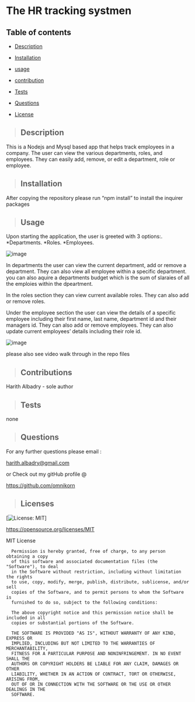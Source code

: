 # **The HR tracking systmen**

## Table of contents

  
* [Description](#description)

  
* [Installation](#installation)
  
* [usage](#usage)
  
* [contribution](#contribution)
  
* [Tests](#tests)
  
* [Questions](#questions)
  
* [License](#license)

>## Description
  
This is a Nodejs and Mysql  based  app that helps track employees in a company.  The user can view the various departments, roles, and employees. They can easily add, remove, or edit a department, role or employee.  

  
>## Installation 

 After copying the repository please run “npm install” to install the inquirer packages 


>## Usage 

Upon starting the application, the user is greeted with 3 options:. 
*Departments.
*Roles.
*Employees.

![image](https://user-images.githubusercontent.com/75341811/118398513-e1640700-b650-11eb-8978-a062bc456461.png)


In departments the user can view the current department, add or remove a department. 
They can also view all employee within a specific department.  you can also aquire a departments budget which is the sum of slaraies of all the emploies within the dpeartment. 

In the roles section they can view current available roles. They can also add or remove roles. 

Under the employee section the user can view the details of a specific employee including their first name, last name, department id and their managers id. 
They can also add or remove employees. They can also update current employees’ details including their role id.  

![image](https://user-images.githubusercontent.com/75341811/118398568-212aee80-b651-11eb-89ca-762d8bff776f.png)
  
  please also see video walk through in the repo files 
 

>## Contributions 

  Harith Albadry - sole author


>## Tests 

none

>## Questions 

For any further questions please email :

harith.albadry@gmail.com

or Check out my gitHub profile @

https://github.com/omnikorn

>## Licenses 

  

  [![License: MIT](https://img.shields.io/badge/License-MIT-yellow.svg)]

  https://opensource.org/licenses/MIT

  MIT License

      
      
      Permission is hereby granted, free of charge, to any person obtaining a copy
      of this software and associated documentation files (the "Software"), to deal
      in the Software without restriction, including without limitation the rights
      to use, copy, modify, merge, publish, distribute, sublicense, and/or sell
      copies of the Software, and to permit persons to whom the Software is
      furnished to do so, subject to the following conditions:
      
      The above copyright notice and this permission notice shall be included in all
      copies or substantial portions of the Software.
      
      THE SOFTWARE IS PROVIDED "AS IS", WITHOUT WARRANTY OF ANY KIND, EXPRESS OR
      IMPLIED, INCLUDING BUT NOT LIMITED TO THE WARRANTIES OF MERCHANTABILITY,
      FITNESS FOR A PARTICULAR PURPOSE AND NONINFRINGEMENT. IN NO EVENT SHALL THE
      AUTHORS OR COPYRIGHT HOLDERS BE LIABLE FOR ANY CLAIM, DAMAGES OR OTHER
      LIABILITY, WHETHER IN AN ACTION OF CONTRACT, TORT OR OTHERWISE, ARISING FROM,
      OUT OF OR IN CONNECTION WITH THE SOFTWARE OR THE USE OR OTHER DEALINGS IN THE
      SOFTWARE.
  
  
